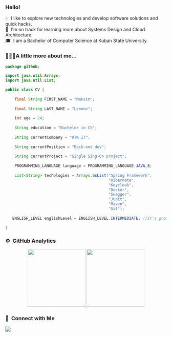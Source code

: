 ### Hello!

💡 &nbsp;I like to explore new technologies and develop software solutions and quick hacks.\
🌱 &nbsp;I'm on track for learning more about Systems Design and Cloud Architecture.\
🎓 &nbsp;I am a Bachelor of Computer Science at Kuban State University. 

### 👨🏼‍💻A little more about me... 
```java
package github;

import java.util.Arrays;
import java.util.List;

public class CV {
    
    final String FIRST_NAME = "Maksim";
    
    final String LAST_NAME = "Leonov";
    
    int age = 24;
    
    String education = "Bachelor in CS";
    
    String currentCompany = "RTK IT";
    
    String currentPosition = "Back-end dev";
    
    String currentProject = "Single Sing-On project";
    
    PROGRAMMING_LANGUAGE language = PROGRAMMING_LANGUAGE.JAVA_8;
    
    List<String> techologies = Arrays.asList("Spring Framework",
                                             "Hibernate", 
                                             "Keycloak", 
                                             "Docker", 
                                             "Swagger", 
                                             "JUnit",
                                             "Maven",
                                             "Git");
                                             
   ENGLISH_LEVEL englishLevel = ENGLISH_LEVEL.INTERMEDIATE; //It's growing every day  =)                              

}
```
### ⚙️ &nbsp;GitHub Analytics
<p align="center">
<a href="https://github.com/maqfromspace">
  <img height="180em" src="https://github-readme-stats-eight-theta.vercel.app/api?username=maqfromspace&show_icons=true&theme=algolia&include_all_commits=true&count_private=true"/>
  <img height="180em" src="https://github-readme-stats-eight-theta.vercel.app/api/top-langs/?username=maqfromspace&layout=compact&langs_count=8&theme=algolia"/>
</a>
</p>


### 📨 &nbsp;Connect with Me

<p align="left">
<a href="mailto:maqfromspace@gmail.com"><img src="https://img.shields.io/badge/maqfromspace@gmail.com-D14836?style=flat&logo=Gmail&logoColor=white"/></a>
</p>
